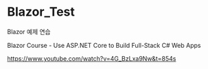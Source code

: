# Blazor_Test
Blazor 예제 연습

Blazor Course - Use ASP.NET Core to Build Full-Stack C# Web Apps

https://www.youtube.com/watch?v=4G_BzLxa9Nw&t=854s
